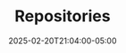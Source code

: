 ---
weight: 2
title: "Repositories"
description: ""
icon: "article"
date: "2025-02-20T21:04:00-05:00"
lastmod: "2025-02-20T21:04:00-05:00"
toc: true
---